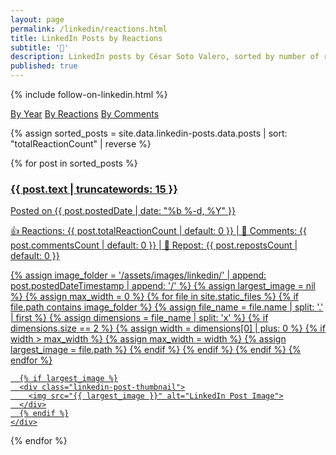 ```yaml
---
layout: page
permalink: /linkedin/reactions.html
title: LinkedIn Posts by Reactions
subtitle: '🤝'
description: LinkedIn posts by César Soto Valero, sorted by number of reactions.
published: true
---
```


{% include follow-on-linkedin.html %}

<!-- Buttons for ordering LinkedIn posts -->
<div class="list-filters">
   <a href="/linkedin/all.html" class="list-filter">By Year</a>
   <a href="/linkedin/reactions.html" class="list-filter filter-selected">By Reactions</a>
   <a href="/linkedin/comments.html" class="list-filter">By Comments</a>
</div>

{% assign sorted_posts = site.data.linkedin-posts.data.posts | sort: "totalReactionCount" | reverse %}

<div class="linkedin-posts-container post-preview">
  {% for post in sorted_posts %}
  <a href="{{ post.postUrl }}" target="_blank" class="linkedin-post-link">
    <div class="linkedin-post-card">
      <div class="linkedin-post-text">
        <h3 class="linkedin-post-title">{{ post.text | truncatewords: 15 }}</h3>
        <p class="linkedin-post-description">
          Posted on {{ post.postedDate | date: "%b %-d, %Y" }}
        </p>
        <p class="linkedin-post-stats">
          <span>👍 Reactions: {{ post.totalReactionCount | default: 0 }}</span> |
          <span>💬 Comments: {{ post.commentsCount | default: 0 }}</span> |
          <span>🔁 Repost: {{ post.repostsCount | default: 0 }}</span>
        </p>
      </div>
      {% assign image_folder = '/assets/images/linkedin/' | append: post.postedDateTimestamp | append: '/' %}
      {% assign largest_image = nil %}
      {% assign max_width = 0 %}
      {% for file in site.static_files %}
        {% if file.path contains image_folder %}
          {% assign file_name = file.name | split: '.' | first %}
          {% assign dimensions = file_name | split: 'x' %}
          {% if dimensions.size == 2 %}
            {% assign width = dimensions[0] | plus: 0 %}
            {% if width > max_width %}
              {% assign max_width = width %}
              {% assign largest_image = file.path %}
            {% endif %}
          {% endif %}
        {% endif %}
      {% endfor %}

      {% if largest_image %}
      <div class="linkedin-post-thumbnail">
        <img src="{{ largest_image }}" alt="LinkedIn Post Image">
      </div>
      {% endif %}
    </div>
  </a>
  {% endfor %}
</div>
